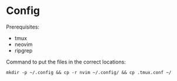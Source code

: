 # Config
Prerequisites:
* tmux
* neovim
* ripgrep

Command to put the files in the correct locations:
```
mkdir -p ~/.config && cp -r nvim ~/.config/ && cp .tmux.conf ~/
``` 
